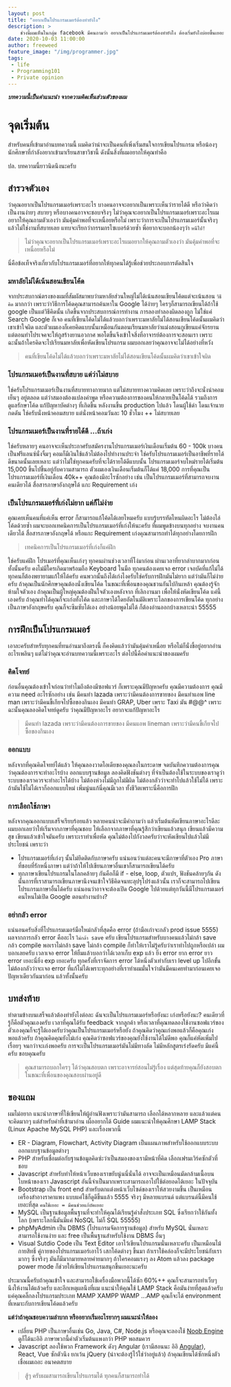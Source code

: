 ```yaml
---
layout: post
title: "อยากเป็นโปรแกรมเมอร์ต้องทำยังไง"
description: > 
    ช่วงนี้ผมเห็นในกลุ่ม facebook มีคนถามว่า อยากเป็นโปรแกรมเมอร์ต้องทำยังไง ต้องเริ่มยังไงบ่อยขึ้นเยอะ ผมเลยคิดว่าถ้ามีบทความที่เขียนไว้ แนะนำสำหรับคนที่อยากเป็นโปรแกรมเมอร์ หรือโปรแกรมเมอร์มือใหม่ก็คงจะดี
date: 2020-10-03 11:00:00
author: freeweed
feature_image: "/img/programmer.jpg"
tags: 
 - life 
 - Programming101
 - Private opinion
---
```


***บทความนี้เป็นคำแนะนำ จากความคิดเห็นส่วนตัวของผม***

# จุดเริ่มต้น
สำหรับคนที่เข้ามาอ่านบทความนี้ ผมคิดว่าน่าจะเป็นคนที่เพิ่งเริ่มสนใจการเขียนโปรแกรม หรือน้องๆ นักศึกษาที่กำลังอยากเข้ามาเรียนสาขาวิชานี้ ดังนั้นสิ่งที่ผมอยากให้คุณทำคือ

ปล. บทความนี้ยาวนิดนึงนะครับ
<!--more-->

## สำรวจตัวเอง
ว่าคุณอยากเป็นโปรแกรมเมอร์เพราะอะไร บางคนอาจจะอยากเป็นเพราะเห็นว่ารายได้ดี หรือว่าคิดว่าเป็นงานง่ายๆ สบายๆ หรือบางคนอาจจะชอบจริงๆ ไม่ว่าคุณจะอยากเป็นโปรแกรมเมอร์เพราะอะไรผมอยากให้คุณถามตัวเองว่า มันคุ้มค่าพอที่จะเหนื่อยหรือไม่ เพราะว่าการจะเป็นโปรแกรมเมอร์นั้นจริงๆ แล้วไม่ใช่งานที่สบายเลย แทบจะเรียกว่ากรรมกรไซเบอร์ด้วยซ้ำ พี่อยากจะบอกน้องๆว่า `หนีไป!`

> ไม่ว่าคุณจะอยากเป็นโปรแกรมเมอร์เพราะอะไรผมอยากให้คุณถามตัวเองว่า มันคุ้มค่าพอที่จะเหนื่อยหรือไม่ 

นี่คือข้อเท็จจริงเกี่ยวกับโปรแกรมเมอร์ที่อยากให้ทุกคนได้รู้เพื่อช่วยประกอบการตัดสินใจ

### มหาลัยไม่ได้เน้นสอนเขียนโค้ด
จากประสบกาณ์ตรงของผมที่สัมผัสมาพบว่ามหาลัยส่วนใหญ่ไม่ได้เน้นสอนเขียนโค้ดแต่จะเน้นสอน `วิธีคิด` มากกว่า เพราะว่าวิธีการโค้ดคุณสามารถค้นหาใน Google ได้ง่ายๆ ใครๆก็สามารถเขียนได้ถ้าใช้ google เป็นแต่วิธีคิดนั้น เกิดขึ้นจากประสบการณ์การทำงาน การลองทำลองผิดลองถูก ไม่ใช่แค่ Search Google ก็เจอ คนที่เขียนโค้ดไม่ได้แล้วบอกว่าเพราะมหาลัยไม่ได้สอนเขียนโค้ดนั้นผมคิดว่าเขาเข้าใจผิด และตัวผมเองก็เคยคิดแบบนั้นเหมือนกันตอนเรียนมหาลัยว่าแม่งสอนกูเขียนแค่จักรยาน แต่ตอนทำโปรเจคจะให้กูสร้างยานอวกาศ พอโตขึ้นจึงเข้าใจสิ่งที่อาจารย์ต้องการจะสอนเรา เพราะฉะนั้นถ้าใครคิดจะไปเรียนมหาลัยเพื่อหัดเขียนโปรแกรม ผมบอกเลยว่าคุณอาจจะไม่ได้อย่างที่หวัง

> คนที่เขียนโค้ดไม่ได้แล้วบอกว่าเพราะมหาลัยไม่ได้สอนเขียนโค้ดนั้นผมคิดว่าเขาเข้าใจผิด

### โปรแกรมเมอร์เป็นงานที่สบาย แต่ว่าไม่สบาย
ใช่ครับโปรแกรมเมอร์เป็นงานที่สบายทางกายมาก แต่ไม่สบายทางความคิดเลย เพราะว่าถึงจะนั่งน่าคอมเย็นๆ อยู่ตลอด แต่ว่าสมองต้องแปลงคำพูด หรือความต้องการของคนให้กลายเป็นโค้ดได้ รวมถึงการดูแลรักษาโค้ด แก้ปัญหาบัคต่างๆ ที่เกิดขึ้น หลังงานขึ้น production ไปแล้ว โดนผู้ใช้ด่า โดนเจ้านายกดดัน ใช่ครับนั่งหน้าคอมสบาย แต่นั่งหน้าคอมวันละ 10 ชั่วโมง ++ ไม่สบายเลย

### โปรแกรมเมอร์เป็นงานที่รายได้ดี ...ถ้าเก่ง
ใช่ครับหลายๆ คนอาจจะเห็นประกาศรับสมัครงานโปรแกรมเมอร์เงินเดือนเริ่มต้น 60 - 100k บางคนเป็นฟรีแลนซ์นั่งจิ้มๆ คอมก็มีเงินใช้แล้วไม่ต้องไปทำงานประจำ ใช่ครับโปรแกรมเมอร์เป็นอาชีพที่รายได้ดีขนาดนั้นเลยเหลาะ แต่ว่าไม่ใช่ทุกคนครับที่จะได้รายได้ดีแบบนั้น โปรแกรมเมอร์จบใหม่รายได้เริ่มต้น 15,000 ขึ้นไปขึ้นอยู่กับความสามารถ ตัวผมเองเงินเดือนเริ่มต้นก็ได้แค่ 18,000 การที่คุณเป็นโปรแกรมเมอร์ที่เงินเดือน 40k++ คุณต้องมีอะไรซักอย่าง เช่น เป็นโปรแกรมเมอร์ที่สามารถจบงานคนเดียวได้ สื่อสารภาษาอังกฤษได้ แกะ Requirement เก่ง 

### เป็นโปรแกรมเมอร์ที่เก่งไม่ยาก แต่ก็ไม่ง่าย
คุณเคยเห็นคนที่แค่เห็น error ก็สามารถแก้โค้ดได้เลยไหมครับ แบบรู้บรรทัดไหนผิดอะไร ไม่ต้องไล่โค้ดด้วยซ้ำ ผมจะบอกเทคนิคการเป็นโปรแกรมเมอร์ที่เก่งให้นะครับ ที่ผมพูดข้างบนทุกอย่าง จบงานคนเดียวได้ สื่อสารภาษาอังกฤษได้ หรือแกะ Requirement เก่งคุณสามารถทำได้ทุกอย่างโดยการฝึก 

> เทคนิคการเป็นโปรแกรมเมอร์ที่เก่งก็แค่ฝึก

ใช่ครับแค่ฝึก โปรเมอร์ที่คุณเห็นเก่งๆ ทุกคนผ่านช่วงเวลาที่โง่มาก่อน ผ่านเวลาที่ยากลำบากมากก่อนทั้งนั้นครับ คงไม่มีใครเกิดมาพร้อมถือ Keyboard ในมือ ทุกคนต้องเคยเจอ error เจอบัคที่แก้ไม่ได้ ทุกคนก็ต้องพยายามแก้ให้ได้ครับ คนพวกนั้นถึงได้เก่งไงครับใช่ครับการฝึกมันไม่ยาก แต่ว่ามันก็ไม่ง่ายครับ ถ้าคุณเป็นนักศึกษาคุณต้องนั่งเขียนโค้ด ในขณะที่เพื่อนของคุณชวนกันไปกินเหล้า คุณต้องรู้จักห้ามใจตัวเอง ถ้าคุณเป็นผู้ใหญ่คุณต้องฝืนใจตัวเองหลังจาก ที่เลิกงานมา เพื่อให้นั่งหัดเขียนโค้ด แค่นี้เองครับ ถ้าคุณทำได้คุณก็จะเก่งทั้งโค้ด และภาษาได้โดยอัตโนมัติเพราะโลกของการเขียนโค้ด ทุกอย่างเป็นภาษาอังกฤษครับ คุณก็จะซึมซับได้เอง อย่างน้อยพูดไม่ได้ ก็ต้องอ่านออกบ้างเหลาะน่า 55555

## การฝึกเป็นโปรแกรมเมอร์
เอาละครับสำหรับทุกคนที่ทนอ่านมาถึงตรงนี้ ก็คงคิดแล้วว่ามันคุ้มค่าเหนื่อย หรือไม่ก็นั่งขี้อยู่อยากอ่านอะไรเพลินๆ แต่ไม่ว่าคุณจะอ่านบทความนี้เพราะอะไร ต่อไปนี้คือคำแนะนำของผมครับ

### คิดโจทย์
ก่อนอื่นคุณต้องเข้าใจก่อนว่าทำไมถึงต้องมีซอฟแวร์ ก็เพราะคุณมีปัญหาครับ คุณมีความต้องการ คุณมีความ need อะไรซักอย่าง เช่น มีคนทำ lazada เพราะว่ามีคนต้องการขายของ มีคนทำแอพ line man เพราะว่ามีคนขี้เกียจไปซื้อของกินเอง มีคนทำ GRAP, Uber เพราะ Taxi มัน #@$%#$@^ เพราะฉะนั้นคุณลองคิดโจทย์ดูครับ ว่าคุณมีปัญหาอะไร อยากจะแก้ปัญหาอะไร 

> มีคนทำ lazada เพราะว่ามีคนต้องการขายของ มีคนแอพ lineman เพราะว่ามีคนขี้เกียจไปซื้อของกินเอง

### ออกแบบ
หลังจากที่คุณคิดโจทย์ได้แล้ว ให้คุณลองวาดไอเดียของคุณลงในกระดาษ จดบันทึกความต้องการคุณว่าคุณต้องการจะทำอะไรบ้าง ออกแบบฐานข้อมูล ลองคิดฟังชันต่างๆ ที่จำเป็นต้องใช้ในระบบของเราดูว่าระบบของเราควรจะทำอะไรได้บ้าง ไม่ต้องห่วงไม่มีถูกไม่มีผิด ไม่ต้องกลัวว่าจะทำไปแล้วใช้ไม่ได้ เพราะถ้ามันใช้ไม่ได้เราก็ออกแบบใหม่ เพิ่มนู่นแก้นี่คุณมีเวลา ทั้งชีวิตเพราะนี่คือการฝึก

### การเลือกใช้ภาษา
หลังจากคุณออกแบบเสร็จเรียบร้อยแล้ว หลายคนน่าจะมีคำถามว่า แล้วเริ่มต้นหัดเขียนภาษาอะไรดีละผมบอกเลยว่าให้เริ่มจากภาษาที่คุณชอบ ให้เลือกจากภาษาที่คุณรู้สึกว่าเขียนแล้วสนุก เขียนแล้วมีความสุข เขียนแล้วเข้าใจมันครับ เพราะเราทำเพื่อหัด คุณไม่ต้องไปกังวลครับว่าจะหัดเขียนไปแล้วไม่มีประโยชน์ เพราะว่า
* โปรแกรมเมอร์ที่เก่งๆ นั้นไม่ยึดติดกับภาษาครับ แน่นอนว่าแต่ละคนจะมีภาษาที่ตัวเอง Pro ภาษาที่ชอบที่รักหนึ่งภาษา แต่ว่าถ้าให้ไปเขียนภาษาอื่นเขาก็สามารถเขียนได้ครับ
* ทุกภาษาเขียนโปรแกรมในโลกคล้ายๆ กันคือก็มี if - else, loop, ตัวแปร, ฟังชันคล้ายๆกัน ดังนั้นการที่เราสามารถเขียนภาษานึงจนเข้าใจวิธีคิดจนทะลุปรุโปร่งแล้วนั้น เราก็จะสามารถไปเขียนโปรแกรมภาษาอื่นได้ครับ แน่นอนว่าอาจจะต้องเปิด Google ไปด้วยแต่ทุกวันนี้มีโปรแกรมเมอร์คนไหนไม่เปิด Google ตอนทำงานบ้าง?

### อย่ากลัว error
แน่นอนครับสิ่งที่โปรแกรมเมอร์มือใหม่กลัวที่สุดคือ error (ถ้ามือเก๋าจะกลัว prod issue 5555) ผลจากการกลัว error คืออะไร `ไม่กล้า save` ครับ เขียนโปรแกรมสำหรับบางคนแล้วไม่กล้า save กล้ว compile พอเราไม่กล้า save ไม่กล้า compile ก็ทำให้เราไม่รู้ครับว่าเราทำไปถูกหรือเปล่า ผมบอกเลยครับ เวลาเจอ error ให้ยิ้มแล้วบอกว่าได้เวลาเก็บ exp แล้ว ยิ่ง error ยาก error ยาว error เยอะนี่ยิ่ง exp เยอะครับ ทุกครั้งที่เราจัดการ error ได้หนึ่งตัวเท่ากับเรา level up ไปอีกขั้น ไม่ต้องกลัวว่าจะเจอ error ที่แก้ไม่ได้เพราะทุกอย่างที่เราทำผมมั่นใจว่ามันมีคนเคยทำมาก่อนเคยเจอปัญหาเดียวกันมาก่อน แล้วทั้งนั้นครับ

## บทส่งท้าย
ทำตามข้างบนเสร็จแล้วต้องทำยังไงต่อละ ฉันจะเป็นโปรแกรมเมอร์หรือยังนะ เก่งหรือยังนะ? คนเดียวที่รู้ก็คือตัวคุณเองครับ เวลาที่คุณได้รับ feedback จากลูกค้า หรือเวลาที่คุณทดลองใช้งานซอฟแวร์ของตัวเองคุณก็จะรู้ได้เองครับว่าคุณเป็นโปรแกรมเมอร์หรือยัง ถ้าคุณคิดว่าคุณเก่งพอแล้วก็คือคุณเก่งพอแล้วครับ ถ้าคุณคิดคุณยังไม่เก่ง คุณคิดว่าซอฟแวร์ของคุณยังใช้งานได้ไม่ดีพอ คุณก็แค่หัดเพิ่มไปเรื่อยๆ จนกว่าจะเก่งพอครับ การจะเป็นโปรแกรมเมอร์มันไม่มีทางลัด ไม่มีหลักสูตรเร่งรัดครับ มีแค่นี้ครับ ขอบคุณครับ

> คุณสามารถบอกใครๆ ได้ว่าคุณสอบตก เพราะอาจารย์สอนไม่รู้เรื่อง แต่สุดท้ายคุณก็ยังสอบตก ในขณะที่เพื่อนของคุณสอบผ่านอยู่ดี

## ของแถม
ผมไม่อยาก แนะนำภาษาที่ใช้เขียนให้ผู้อ่านฟังเพราะว่ามันสามารถ เลือกได้หลากหลาย และแล้วแต่คนจะคิดมากๆ แต่สำหรับคำที่เข้ามาอ่าน เผื่ออยากได้ Guide ผมแนะนำให้คุณศึกษา LAMP Stack (Linux Apache MySQL PHP) และเรื่องพวกนี้

* ER - Diagram, Flowchart, Activity Diagram เป็นแผนภาพสำหรับใช้ออกแบบระบบ ออกแบบฐานข้อมูลต่างๆ
* PHP สำหรับเชื่อมต่อกับฐานข้อมูลคิดซ่ะว่าเป็นสมองของเรามีหน้าที่คิด เลือกเฟรมเวิร์คซักตัวที่ชอบ
* Javascript สำหรับทำให้หน้าเว็บของเราขยับนู่นนี่นั่นได้ อาจจะเป็นเหมือนมัดกล้ามเนื้อบนใบหน้าของเรา Javascript อันนี้จำเป็นมากเพราะสามารถเอาไปใช้ต่อยอดได้เยอะ ในปัจจุบัน
* Bootstrap เป็น front end สำหรับตกแต่งหน้าเว็บไซด์ของเราให้สวยงามขึ้น เป็นเหมือนเครื่องสำอางราคาแพง แบบแค่ใช้ก็ดูดีขึ้นแล้ว 5555 จริงๆ มีหลายแบรนด์ แต่แบรนด์นี้มีคนใช้เยอะที่สุด `คนใช้เยอะ = มีคนช่วยแก้บัคเยอะ`
* MySQL เป็นฐานข้อมูลพื้นฐานที่จะทำให้คุณได้เรียนรู้คำสั่งประเภท SQL ซึ่งเรียกว่าใช้กันทั้งโลก (เพราะโลกนี้มันมีแค่ NoSQL ไม่ก็ SQL 55555)
* phpMyAdmin เป็น DBMS (โปรแกรมจัดการฐานข้อมูล) สำหรับ MySQL นั่นเหลาะสามารถใช้งานง่าย และ free เป็นพื้นฐานสำหรับใช้งาน DBMS อื่นๆ
* Visual Sutdio Code เป็น Text Editor เอาไว้เขียนโปรแกรมนั่นเหลาะครับ เป็นเหมือนไม้กายสิทธิ์ คู่กายของโปรแกรมเมอร์เอาไว้ เสกโค้ดต่างๆ ขึ้นมา ถ้าเราใช้คล่องก็จะมีประโยชน์กับเรามากๆ ซึ่งจริงๆ มันก็มีมากมายหลายค่ายมากๆ ถ้าใครคอมแรงๆ ลง Atom แล้วลง package power mode ก็ช่วยให้เขียนโปรแกรมสนุกขึ้นเยอะนะครับ

ประมาณนี้ครับถ้าคุณเข้าใจ และสามารถใช้เครื่องมือพวกนี้ได้ซัก 60%++ คุณก็จะสามารถทำเว็บๆ นึงให้งานได้แล้วครับ และอีกเหตุผลนึงที่ผม แนะนำให้คุณใช้ LAMP Stack คือมันง่ายที่สุดแล้วครับ แค่คุณคลิ๊กลงโปรแกรมประเภท MAMP XAMPP WAMP ...AMP คุณก็จะได้ environment ที่เหมาะกับการเขียนโค้ดแล้วครับ 

**แต่ว่าถ้าคุณชอบความลำบาก หรืออยากเริ่มอะไรยากๆ ผมแนะนำให้ลอง**

* เปลี่ยน PHP เป็นภาษาอื่นเช่น Go, Java, C#, Node.js หรือคุณจะลองใช้ <a href="/noob-engine">Noob Engine</a> ดูก็ได้นะอิอิ ภาษาพวกนี้ค่าตัวเริ่มต้นแพงกว่า PHP พอสมควร
* Javascript ลองใช้พวก Framework ดังๆ Angular (เรามีสอนนะ อิอิ <a href="/angular'n-bootstrap-ep-01">Angular</a>), React, Vue ซักตัวนึง ยกเว้น jQuery (น่าจะต้องรู้ไว้ใช่ว่าอยู่แล้ว) ถ้าคุณเขียนได้ซักหนึ่งตัว เชื่อผมเถอะ อนาคตสบาย

> สู้ๆ ครับผมสามารถเขียนโปรแกรมได้ ทุกคนก็สามารถทำได้